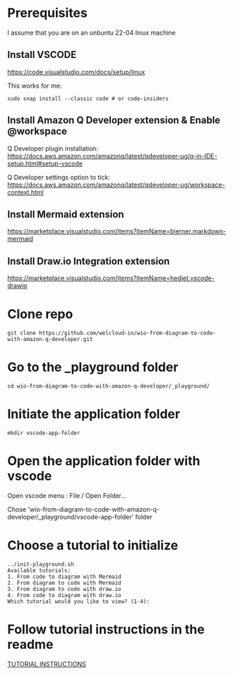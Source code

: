 # Prerequisites

I assume that you are on an unbuntu 22-04 linux machine

## Install VSCODE

https://code.visualstudio.com/docs/setup/linux

This works for me:

```
sudo snap install --classic code # or code-insiders
```

## Install Amazon Q Developer extension & Enable @workspace

Q Developer plugin installation:
https://docs.aws.amazon.com/amazonq/latest/qdeveloper-ug/q-in-IDE-setup.html#setup-vscode

Q Developer settings option to tick: https://docs.aws.amazon.com/amazonq/latest/qdeveloper-ug/workspace-context.html

## Install Mermaid extension

https://marketplace.visualstudio.com/items?itemName=bierner.markdown-mermaid

## Install Draw.io Integration extension

https://marketplace.visualstudio.com/items?itemName=hediet.vscode-drawio

# Clone repo

```
git clone https://github.com/welcloud-io/wio-from-diagram-to-code-with-amazon-q-developer.git
```

# Go to the _playground folder

```
cd wio-from-diagram-to-code-with-amazon-q-developer/_playground/
```

# Initiate the application folder

```
mkdir vscode-app-folder
```

# Open the application folder with vscode

Open vscode menu : File / Open Folder... 

Chose 'wio-from-diagram-to-code-with-amazon-q-developer/_playground/vscode-app-folder' folder

# Choose a tutorial to initialize

```
../init-playground.sh 
Available tutorials:
1. From code to diagram with Mermaid
2. From diagram to code with Mermaid
3. From diagram to code with draw.io
4. From code to diagram with draw.io
Which tutorial would you like to view? (1-4):
```

# Follow tutorial instructions in the readme

[TUTORIAL INSTRUCTIONS](_playground/README.md)



